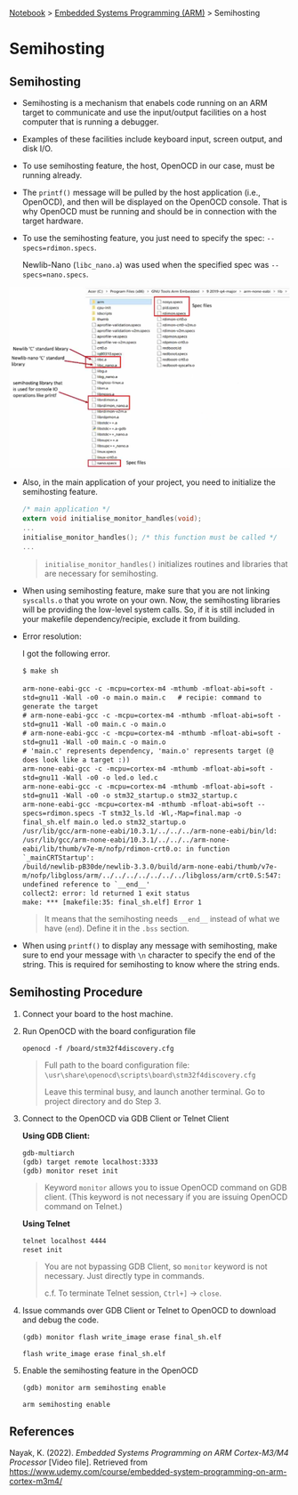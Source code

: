 <a href="../">Notebook</a> > <a href="./">Embedded Systems Programming (ARM)</a> > Semihosting

# Semihosting



## Semihosting

* Semihosting is a mechanism that enabels code running on an ARM target to communicate and use the input/output facilities on a host computer that is running a debugger.

* Examples of these facilities include keyboard input, screen output, and disk I/O.

* To use semihosting feature, the host, OpenOCD in our case, must be running already. 

* The `printf()` message will be pulled by the host application (i.e., OpenOCD), and then will be displayed on the OpenOCD console. That is why OpenOCD must be running and should be in connection with the target hardware.

* To use the semihosting feature, you just need to specify the spec: `--specs=rdimon.specs`.

  Newlib-Nano (`libc_nano.a`) was used when the specified spec was `--specs=nano.specs`.



<img src="./img/locating-newlib-and-newlib-nano.png" alt="locating-newlib-and-newlib-nano" width="800">



* Also, in the main application of your project, you need to initialize the semihosting feature.

  ```c
  /* main application */
  extern void initialise_monitor_handles(void);
  ...
  initialise_monitor_handles();	/* this function must be called */
  ...
  ```

  > `initialise_monitor_handles()` initializes routines and libraries that are necessary for semihosting.

* When using semihosting feature, make sure that you are not linking `syscalls.o` that you wrote on your own. Now, the semihosting libraries will be providing the low-level system calls. So, if it is still included in your makefile dependency/recipie, exclude it from building.

* Error resolution:

  I got the following error.

  ```plain
  $ make sh
  
  arm-none-eabi-gcc -c -mcpu=cortex-m4 -mthumb -mfloat-abi=soft -std=gnu11 -Wall -o0 -o main.o main.c	# recipie: command to generate the target
  # arm-none-eabi-gcc -c -mcpu=cortex-m4 -mthumb -mfloat-abi=soft -std=gnu11 -Wall -o0 main.c -o main.o
  # arm-none-eabi-gcc -c -mcpu=cortex-m4 -mthumb -mfloat-abi=soft -std=gnu11 -Wall -o0 main.c -o main.o
  # 'main.c' represents dependency, 'main.o' represents target (@ does look like a target :))
  arm-none-eabi-gcc -c -mcpu=cortex-m4 -mthumb -mfloat-abi=soft -std=gnu11 -Wall -o0 -o led.o led.c 
  arm-none-eabi-gcc -c -mcpu=cortex-m4 -mthumb -mfloat-abi=soft -std=gnu11 -Wall -o0 -o stm32_startup.o stm32_startup.c 
  arm-none-eabi-gcc -mcpu=cortex-m4 -mthumb -mfloat-abi=soft --specs=rdimon.specs -T stm32_ls.ld -Wl,-Map=final.map -o final_sh.elf main.o led.o stm32_startup.o 
  /usr/lib/gcc/arm-none-eabi/10.3.1/../../../arm-none-eabi/bin/ld: /usr/lib/gcc/arm-none-eabi/10.3.1/../../../arm-none-eabi/lib/thumb/v7e-m/nofp/rdimon-crt0.o: in function `_mainCRTStartup':
  /build/newlib-pB30de/newlib-3.3.0/build/arm-none-eabi/thumb/v7e-m/nofp/libgloss/arm/../../../../../../../libgloss/arm/crt0.S:547: undefined reference to `__end__'
  collect2: error: ld returned 1 exit status
  make: *** [makefile:35: final_sh.elf] Error 1
  ```

  > It means that the semihosting needs `__end__` instead of what we have (`end`). Define it in the `.bss` section.

* When using `printf()` to display any message with semihosting, make sure to end your message with `\n` character to specify the end of the string. This is required for semihosting to know where the string ends.



## Semihosting Procedure

1. Connect your board to the host machine.

2. Run OpenOCD with the board configuration file

   ```plain
   openocd -f /board/stm32f4discovery.cfg
   ```

   > Full path to the board configuration file: `\usr\share\openocd\scripts\board\stm32f4discovery.cfg`
   >
   > Leave this terminal busy, and launch another terminal. Go to project directory and do Step 3.

3. Connect to the OpenOCD via GDB Client or Telnet Client 

   **Using GDB Client:**

   ```plain
   gdb-multiarch
   (gdb) target remote localhost:3333
   (gdb) monitor reset init
   ```

   > Keyword `monitor` allows you to issue OpenOCD command on GDB client. (This keyword is not necessary if you are issuing OpenOCD command on Telnet.)

   **Using Telnet**

   ```plain
   telnet localhost 4444
   reset init
   ```

   > You are not bypassing GDB Client, so `monitor` keyword is not necessary. Just directly type in commands.
   >
   > c.f. To terminate Telnet session, `Ctrl+]` $\to$ `close`.

4. Issue commands over GDB Client or Telnet to OpenOCD to download and debug the code.

   ```plain
   (gdb) monitor flash write_image erase final_sh.elf
   ```

   ```plain
   flash write_image erase final_sh.elf
   ```

5. Enable the semihosting feature in the OpenOCD

   ```plain
   (gdb) monitor arm semihosting enable
   ```

   ```plain
   arm semihosting enable
   ```

   



## References

Nayak, K. (2022). *Embedded Systems Programming on ARM Cortex-M3/M4 Processor* [Video file]. Retrieved from  https://www.udemy.com/course/embedded-system-programming-on-arm-cortex-m3m4/

